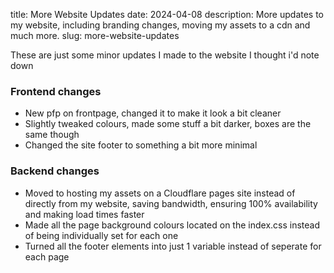 title: More Website Updates
date: 2024-04-08
description: More updates to my website, including branding changes, moving my assets to a cdn and much more.
slug: more-website-updates

These are just some minor updates I made to the website I thought i'd note down

###  Frontend changes

- New pfp on frontpage, changed it to make it look a bit cleaner
- Slightly tweaked colours, made some stuff a bit darker, boxes are the same though
- Changed the site footer to something a bit more minimal

### Backend changes

- Moved to hosting my assets on a Cloudflare pages site instead of directly from my website, saving bandwidth, ensuring 100% availability and making load times faster
- Made all the page background colours located on the index.css instead of being individually set for each one
- Turned all the footer elements into just 1 variable instead of seperate for each page